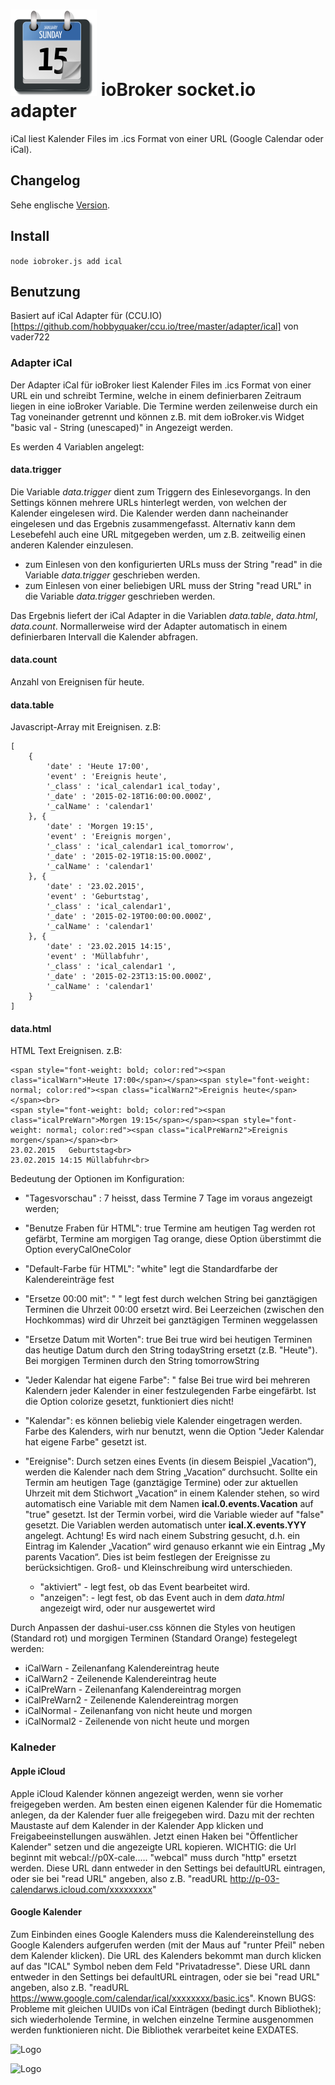 ![Logo](admin/ical.png)
ioBroker socket.io adapter
=================
iCal liest Kalender Files im .ics Format von einer URL (Google Calendar oder iCal).

## Changelog
Sehe englische [Version](README.md). 

## Install

```node iobroker.js add ical```

## Benutzung
Basiert auf iCal Adapter für (CCU.IO)[https://github.com/hobbyquaker/ccu.io/tree/master/adapter/ical] von vader722

### Adapter iCal
Der Adapter iCal für ioBroker liest Kalender Files im .ics Format von einer URL ein und schreibt Termine, welche in einem definierbaren Zeitraum liegen in eine ioBroker Variable. 
Die Termine werden zeilenweise durch ein Tag voneinander getrennt und können z.B. mit dem ioBroker.vis Widget "basic val - String (unescaped)" in Angezeigt werden.

Es werden 4 Variablen angelegt:

#### data.trigger 
Die Variable *data.trigger* dient zum Triggern des Einlesevorgangs. In den Settings können mehrere URLs hinterlegt werden, von welchen der Kalender eingelesen wird. Die Kalender werden dann nacheinander eingelesen und das Ergebnis zusammengefasst. Alternativ kann dem Lesebefehl auch eine URL mitgegeben werden, um z.B. zeitweilig einen anderen Kalender einzulesen.
 
- zum Einlesen von den konfigurierten URLs muss der String "read" in die Variable *data.trigger* geschrieben werden.
- zum Einlesen von einer beliebigen URL muss der String "read URL" in die Variable *data.trigger* geschrieben werden.

Das Ergebnis liefert der iCal Adapter in die Variablen *data.table*, *data.html*, *data.count*.
Normallerweise wird der Adapter automatisch in einem definierbaren Intervall die Kalender abfragen. 

#### data.count
 Anzahl von Ereignisen für heute.

#### data.table
 Javascript-Array mit Ereignisen. z.B:
```
[
    {
		'date' : 'Heute 17:00',
		'event' : 'Ereignis heute',
		'_class' : 'ical_calendar1 ical_today',
		'_date' : '2015-02-18T16:00:00.000Z',
		'_calName' : 'calendar1'
	}, {
		'date' : 'Morgen 19:15',
		'event' : 'Ereignis morgen',
		'_class' : 'ical_calendar1 ical_tomorrow',
		'_date' : '2015-02-19T18:15:00.000Z',
		'_calName' : 'calendar1'
	}, {
		'date' : '23.02.2015',
		'event' : 'Geburtstag',
		'_class' : 'ical_calendar1',
		'_date' : '2015-02-19T00:00:00.000Z',
		'_calName' : 'calendar1'
	}, {
		'date' : '23.02.2015 14:15',
		'event' : 'Müllabfuhr',
		'_class' : 'ical_calendar1 ',
		'_date' : '2015-02-23T13:15:00.000Z',
		'_calName' : 'calendar1'
	}
]
```  

#### data.html
 HTML Text Ereignisen. z.B:
```
<span style="font-weight: bold; color:red"><span class="icalWarn">Heute 17:00</span></span><span style="font-weight: normal; color:red"><span class="icalWarn2">Ereignis heute</span></span><br>
<span style="font-weight: bold; color:red"><span class="icalPreWarn">Morgen 19:15</span></span><span style="font-weight: normal; color:red"><span class="icalPreWarn2">Ereignis morgen</span></span><br>
23.02.2015   Geburtstag<br>
23.02.2015 14:15 Müllabfuhr<br>
```  

Bedeutung der Optionen im Konfiguration:

- "Tagesvorschau" : 7 heisst, dass Termine 7 Tage im voraus angezeigt werden;
- "Benutze Fraben für HTML": true Termine am heutigen Tag werden rot gefärbt, Termine am morgigen Tag orange, diese Option überstimmt die Option everyCalOneColor
- "Default-Farbe für HTML": "white" legt die Standardfarbe der Kalendereinträge fest
- "Ersetze 00:00 mit": " " legt fest durch welchen String bei ganztägigen Terminen die Uhrzeit 00:00 ersetzt wird. Bei Leerzeichen (zwischen den Hochkommas) wird dir Uhrzeit bei ganztägigen Terminen weggelassen
- "Ersetze Datum mit Worten": true Bei true wird bei heutigen Terminen das heutige Datum durch den String todayString ersetzt (z.B. "Heute"). Bei morgigen Terminen durch den String tomorrowString
- "Jeder Kalendar hat eigene Farbe": " false Bei true wird bei mehreren Kalendern jeder Kalender in einer festzulegenden Farbe eingefärbt. Ist die Option colorize gesetzt, funktioniert dies nicht!
- "Kalendar": es können beliebig viele Kalender eingetragen werden. Farbe des Kalenders, wirh nur benutzt, wenn die Option "Jeder Kalendar hat eigene Farbe" gesetzt ist.
- "Ereignise": Durch setzen eines Events (in diesem Beispiel „Vacation“), werden die Kalender nach dem String „Vacation“ durchsucht. Sollte ein Termin am heutigen Tage (ganztägige Termine) oder zur aktuellen Uhrzeit mit dem Stichwort „Vacation“ in einem Kalender stehen, so wird automatisch eine Variable mit dem Namen **ical.0.events.Vacation** auf "true" gesetzt. Ist der Termin vorbei, wird die Variable wieder auf "false" gesetzt. Die Variablen werden automatisch unter **ical.X.events.YYY** angelegt. Achtung! Es wird nach einem Substring gesucht, d.h. ein Eintrag im Kalender „Vacation“ wird genauso erkannt wie ein Eintrag „My parents Vacation“. Dies ist beim festlegen der Ereignisse zu berücksichtigen. Groß- und Kleinschreibung wird unterschieden.

    * "aktiviert" - legt fest, ob das Event bearbeitet wird.
    * "anzeigen": - legt fest, ob das Event auch in dem *data.html* angezeigt wird, oder nur ausgewertet wird 

Durch Anpassen der dashui-user.css können die Styles von heutigen (Standard rot) und morgigen Terminen (Standard Orange) festegelegt werden: 

* iCalWarn     - Zeilenanfang Kalendereintrag heute
* iCalWarn2    - Zeilenende Kalendereintrag heute
* iCalPreWarn  - Zeilenanfang Kalendereintrag morgen 
* iCalPreWarn2 - Zeilenende Kalendereintrag morgen
* iCalNormal   - Zeilenanfang von nicht heute und morgen 
* iCalNormal2  - Zeilenende von nicht heute und morgen

### Kalneder
#### Apple iCloud
Apple iCloud Kalender können angezeigt werden, wenn sie vorher freigegeben werden. Am besten einen eigenen Kalender für die Homematic anlegen, da der Kalender fuer alle freigegeben wird.
Dazu mit der rechten Maustaste auf dem Kalender in der Kalender App klicken und Freigabeeinstellungen auswählen. Jetzt einen Haken bei "Öffentlicher Kalender" setzen und die angezeigte URL kopieren. WICHTIG: die Url beginnt mit webcal://p0X-cale.....
"webcal" muss durch "http" ersetzt werden. Diese URL dann entweder in den Settings bei defaultURL eintragen, oder sie bei "read URL" angeben, also z.B. "readURL http://p-03-calendarws.icloud.com/xxxxxxxxx"

#### Google Kalender
Zum Einbinden eines Google Kalenders muss die Kalendereinstellung des Google Kalenders aufgerufen werden (mit der Maus auf "runter Pfeil" neben dem Kalender klicken). Die URL des Kalenders bekommt man durch klicken auf das "ICAL" Symbol neben dem Feld "Privatadresse". Diese URL dann entweder in den Settings bei defaultURL eintragen, oder sie bei "read URL" angeben, also z.B. "readURL https://www.google.com/calendar/ical/xxxxxxxx/basic.ics".
Known BUGS: Probleme mit gleichen UUIDs von iCal Einträgen (bedingt durch Bibliothek); sich wiederholende Termine, in welchen einzelne Termine ausgenommen werden funktionieren nicht. Die Bibliothek verarbeitet keine EXDATES.

![Logo](doc/google1.png)

![Logo](doc/google2.png)